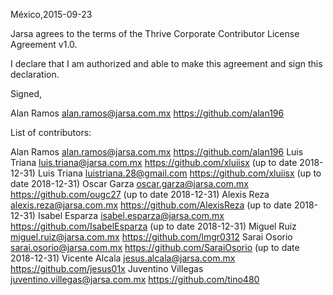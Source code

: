 México,2015-09-23

Jarsa agrees to the terms of the Thrive Corporate Contributor License Agreement v1.0.

I declare that I am authorized and able to make this agreement and sign this declaration.

Signed,

Alan Ramos  alan.ramos@jarsa.com.mx https://github.com/alan196

List of contributors:

Alan Ramos alan.ramos@jarsa.com.mx https://github.com/alan196
Luis Triana luis.triana@jarsa.com.mx https://github.com/xluiisx (up to date 2018-12-31)
Luis Triana luistriana.28@gmail.com https://github.com/xluiisx (up to date 2018-12-31)
Oscar Garza oscar.garza@jarsa.com.mx https://github.com/ougc27 (up to date 2018-12-31)
Alexis Reza alexis.reza@jarsa.com.mx https://github.com/AlexisReza (up to date 2018-12-31)
Isabel Esparza isabel.esparza@jarsa.com.mx https://github.com/IsabelEsparza (up to date 2018-12-31)
Miguel Ruiz miguel.ruiz@jarsa.com.mx https://github.com/lmgr0312
Sarai Osorio sarai.osorio@jarsa.com.mx https://github.com/SaraiOsorio (up to date 2018-12-31)
Vicente Alcala jesus.alcala@jarsa.com.mx https://github.com/jesus01x
Juventino Villegas juventino.villegas@jarsa.com.mx https://github.com/tino480
